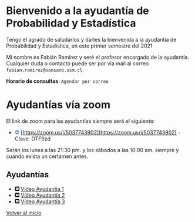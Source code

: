 [//]: <> (MAT032-2021-1)
# Bienvenido a la ayudantía de Probabilidad y Estadística 

Tengo el agrado de saludarlos y darles la bienvenida a la ayudantía de Probabilidad y Estadística, en este primer semestre del 2021 

Mi nombre es Fabián Ramírez y seré el profesor encargado de la ayudantía. Cualquier duda o contacto puede ser por vía mail al correo `fabian.ramirez@sansano.usm.cl`.

**Horario de consultas**: `Agendar por correo`

# Ayudantías vía zoom

El link de zoom para las ayudantías siempre será el siguiente:
 
* <img src="zoom_logo.svg" alt="drawing" width="12"/> [https://zoom.us/j/5037743902](https://zoom.us/j/5037743902) - Clave: DTF9zd

Serán los lunes a las 21:30 pm. y los sábados a las 10:00 am. siempre y cuando exista un certamen antes.

## Ayudantías 
* <img src="yt_logo.svg" alt="drawing" width="12"/> [Vídeo Ayudantía 1](https://youtu.be/YaPDLmLhgXg) 
* <img src="yt_logo.svg" alt="drawing" width="12"/> [Vídeo Ayudantía 2](https://youtu.be/YVAcs4mA4CE) 
* <img src="yt_logo.svg" alt="drawing" width="12"/> [Vídeo Ayudantía 3](https://youtu.be/eaI8iFNoOh0) 


[Volver al inicio](https://fabimath.github.io/Fabimath/)